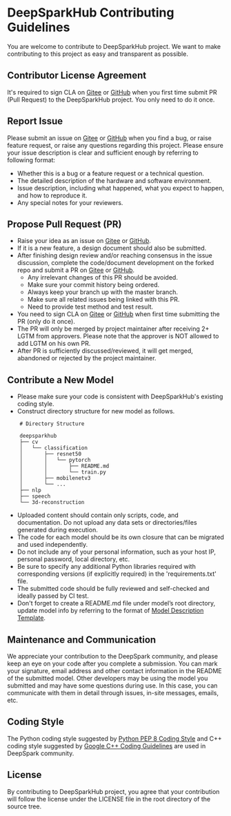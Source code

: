 # DeepSparkHub Contributing Guidelines

You are welcome to contribute to DeepSparkHub project. We want to make contributing to this project as easy and transparent as possible.

## Contributor License Agreement

It's required to sign CLA on [Gitee](https://gitee.com/organizations/deep-spark/cla/deep-park-contributor-protocol) or [GitHub](https://gist.github.com/Deep-Spark/67e39ac5b1836a9ba5f35b1a3e600223) when you first time submit PR (Pull Request) to the DeepSparkHub project. You only need to do it once.

## Report Issue

Please submit an issue on [Gitee](https://gitee.com/deep-spark/deepsparkhub/issues) or [GitHub](https://github.com/Deep-Spark/deepsparkhub/issues) when you find a bug, or raise feature request, or raise any questions regarding this project. Please ensure your issue description is clear and sufficient enough by referring to following format:
* Whether this is a bug or a feature request or a technical question.
* The detailed description of the hardware and software environment.
* Issue description, including what happened, what you expect to happen, and how to reproduce it.
* Any special notes for your reviewers.

## Propose Pull Request (PR)

* Raise your idea as an issue on [Gitee](https://gitee.com/deep-spark/deepsparkhub/issues) or [GitHub](https://github.com/Deep-Spark/deepsparkhub/issues).
* If it is a new feature, a design document should also be submitted.
* After finishing design review and/or reaching consensus in the issue discussion, complete the code/document development on the forked repo and submit a PR on [Gitee](https://gitee.com/deep-spark/deepsparkhub/pulls) or [GitHub](https://github.com/Deep-Spark/deepsparkhub/pulls).
  * Any irrelevant changes of this PR should be avoided.
  * Make sure your commit history being ordered.
  * Always keep your branch up with the master branch.
  * Make sure all related issues being linked with this PR.
  * Need to provide test method and test result.
* You need to sign CLA on [Gitee](https://gitee.com/organizations/deep-spark/cla/deep-park-contributor-protocol) or [GitHub](https://gist.github.com/Deep-Spark/67e39ac5b1836a9ba5f35b1a3e600223) when first time submitting the PR (only do it once).
* The PR will only be merged by project maintainer after receiving 2+ LGTM from approvers. Please note that the approver is NOT allowed to add LGTM on his own PR.
* After PR is sufficiently discussed/reviewed, it will get merged, abandoned or rejected by the project maintainer.

## Contribute a New Model

* Please make sure your code is consistent with DeepSparkHub's existing coding style.
* Construct directory structure for new model as follows.
```
	# Directory Structure

	deepsparkhub
	├── cv                                    
	│   └── classification                                 
	│       ├── resnet50                           
	│       │   └── pytorch        
	│       │       ├── README.md                     
	│       │       └── train.py         
	│       ├── mobilenetv3
	│       └── ...                                 
	├── nlp                                   
	├── speech                                   
	└── 3d-reconstruction
```
                                      
* Uploaded content should contain only scripts, code, and documentation. Do not upload any data sets or directories/files generated during execution.
* The code for each model should be its own closure that can be migrated and used independently. 
* Do not include any of your personal information, such as your host IP, personal password, local directory, etc.
* Be sure to specify any additional Python libraries required with corresponding versions (if explicitly required) in the 'requirements.txt' file.
* The submitted code should be fully reviewed and self-checked and ideally passed by CI test.
* Don't forget to create a README.md file under model’s root directory, update model info by referring to the format of [Model Description Template](README_TEMPLATE.md).

## Maintenance and Communication

We appreciate your contribution to the DeepSpark community, and please keep an eye on your code after you complete a submission. You can mark your signature, email address and other contact information in the README of the submitted model.
Other developers may be using the model you submitted and may have some questions during use. In this case, you can communicate with them in detail through issues, in-site messages, emails, etc.

## Coding Style

The Python coding style suggested by [Python PEP 8 Coding Style](https://www.python.org/dev/peps/pep-0008/) and C++ coding style suggested by [Google C++ Coding Guidelines](http://google.github.io/styleguide/cppguide.html) are used in DeepSpark community.

## License

By contributing to DeepSparkHub project, you agree that your contribution will follow the license under the LICENSE file in the root directory of the source tree.
